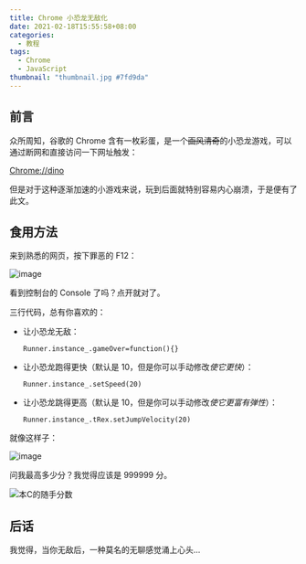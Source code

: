```yaml
---
title: Chrome 小恐龙无敌化
date: 2021-02-18T15:55:58+08:00
categories:
  - 教程
tags:
  - Chrome
  - JavaScript
thumbnail: "thumbnail.jpg #7fd9da"
---
```


## 前言

众所周知，谷歌的 Chrome 含有一枚彩蛋，是一个~~画风清奇~~的小恐龙游戏，可以通过断网和直接访问一下网址触发：

[Chrome://dino](chrome://dino/)

但是对于这种逐渐加速的小游戏来说，玩到后面就特别容易内心崩溃，于是便有了此文。

## 食用方法

来到熟悉的网页，按下罪恶的 F12：

![image](https://tvax3.sinaimg.cn/large/0060ksKkly1gnrqyww7vej30vt0l7q40.jpg)

看到控制台的 Console 了吗？点开就对了。

三行代码，总有你喜欢的：

- 让小恐龙无敌：

  `Runner.instance_.gameOver=function(){}`

- 让小恐龙跑得更快（默认是 10，但是你可以手动修改*使它更快*）：

  `Runner.instance_.setSpeed(20)`

- 让小恐龙跳得更高（默认是 10，但是你可以手动修改*使它更富有弹性*）：

  `Runner.instance_.tRex.setJumpVelocity(20)`

就像这样子：

![image](https://tvax1.sinaimg.cn/large/0060ksKkly1gnrra5xeekj30w90lkjsy.jpg)

问我最高多少分？我觉得应该是 999999 分。

![本C的随手分数](https://tva3.sinaimg.cn/large/0060ksKkly1gnrrd4cvuej30vg0l43zl.jpg)

## 后话

我觉得，当你无敌后，一种莫名的无聊感觉涌上心头...
